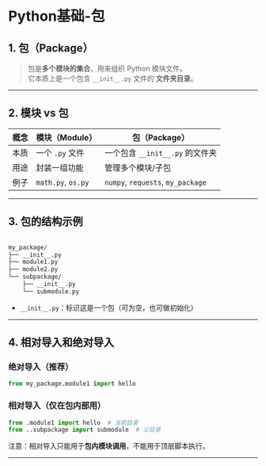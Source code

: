 # Python基础-包

## 1. 包（Package）

> 包是**多个模块的集合**，用来组织 Python 模块文件。  
它本质上是一个包含 `__init__.py` 文件的 **文件夹目录**。

---

## 2. 模块 vs 包

| 概念  | 模块（Module）           | 包（Package）                      |
|-------|---------------------------|------------------------------------|
| 本质  | 一个 `.py` 文件           | 一个包含 `__init__.py` 的文件夹   |
| 用途  | 封装一组功能              | 管理多个模块/子包                 |
| 例子  | `math.py`, `os.py`       | `numpy`, `requests`, `my_package` |

---

## 3. 包的结构示例

```bash

my_package/
├── __init__.py
├── module1.py
├── module2.py
└── subpackage/
    ├── __init__.py
    └── submodule.py
```

- `__init__.py`：标识这是一个包（可为空，也可做初始化）

---



## 4. 相对导入和绝对导入

### 绝对导入（推荐）

```python
from my_package.module1 import hello
```

### 相对导入（仅在包内部用）

```python
from .module1 import hello  # 当前目录
from ..subpackage import submodule  # 父目录
```

注意：相对导入只能用于**包内模块调用**，不能用于顶层脚本执行。

---

